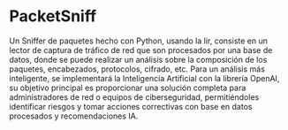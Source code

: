 # PacketSniff
Un Sniffer de paquetes hecho con Python, usando la lir, consiste en un lector de captura de tráfico de red que son procesados por una base de datos, donde se puede realizar un análisis sobre la composición de los paquetes, encabezados, protocolos, cifrado, etc. Para un análisis más inteligente, se implementará la Inteligencia Artificial con la librería OpenAI, su objetivo principal es proporcionar una solución completa para administradores de red o equipos de ciberseguridad, permitiéndoles identificar riesgos y tomar acciones correctivas con base en datos procesados y recomendaciones IA.
